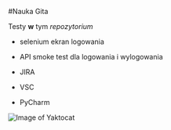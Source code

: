 #Nauka Gita


Testy **w** tym *repozytorium*

- selenium ekran logowania
- API smoke test dla logowania i wylogowania

- JIRA
- VSC
- PyCharm

![Image of Yaktocat](https://octodex.github.com/images/yaktocat.png)
